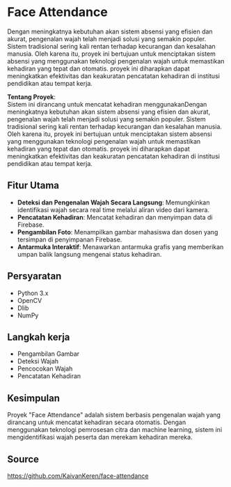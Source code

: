 # Face Attendance

Dengan meningkatnya kebutuhan akan sistem absensi yang efisien dan akurat, pengenalan wajah telah menjadi solusi yang semakin populer. Sistem tradisional sering kali rentan terhadap kecurangan dan kesalahan manusia. Oleh karena itu, proyek ini bertujuan untuk menciptakan sistem absensi yang menggunakan teknologi pengenalan wajah untuk memastikan kehadiran yang tepat dan otomatis. proyek ini diharapkan dapat meningkatkan efektivitas dan keakuratan pencatatan kehadiran di institusi pendidikan atau tempat kerja.

**Tentang Proyek**:  
Sistem ini dirancang untuk mencatat kehadiran menggunakanDengan meningkatnya kebutuhan akan sistem absensi yang efisien dan akurat, pengenalan wajah telah menjadi solusi yang semakin populer. Sistem tradisional sering kali rentan terhadap kecurangan dan kesalahan manusia. Oleh karena itu, proyek ini bertujuan untuk menciptakan sistem absensi yang menggunakan teknologi pengenalan wajah untuk memastikan kehadiran yang tepat dan otomatis. proyek ini diharapkan dapat meningkatkan efektivitas dan keakuratan pencatatan kehadiran di institusi pendidikan atau tempat kerja.

## Fitur Utama

- **Deteksi dan Pengenalan Wajah Secara Langsung**: Memungkinkan identifikasi wajah secara real time melalui aliran video dari kamera.
- **Pencatatan Kehadiran**: Mencatat kehadiran dan menyimpan data di Firebase.
- **Pengambilan Foto**: Menampilkan gambar mahasiswa dan dosen yang tersimpan di penyimpanan Firebase.
- **Antarmuka Interaktif**: Menawarkan antarmuka grafis yang memberikan umpan balik langsung mengenai status kehadiran.

## Persyaratan

- Python 3.x
- OpenCV
- Dlib
- NumPy

## Langkah kerja
- Pengambilan Gambar
- Deteksi Wajah
- Pencocokan Wajah
- Pencatatan Kehadiran

## Kesimpulan

Proyek "Face Attendance" adalah sistem berbasis pengenalan wajah yang dirancang untuk mencatat kehadiran secara otomatis. Dengan menggunakan teknologi pemrosesan citra dan machine learning, sistem ini mengidentifikasi wajah peserta dan merekam kehadiran mereka.

## Source

https://github.com/KaivanKeren/face-attendance
